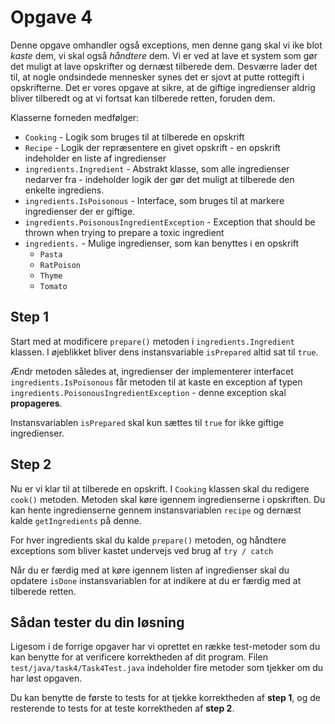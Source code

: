 # Opgave 4

Denne opgave omhandler også exceptions, men denne gang skal vi ike blot _kaste_ dem, vi skal også _håndtere_ dem.
Vi er ved at lave et system som gør det muligt at lave opskrifter og dernæst tilberede dem. Desværre lader det til, at nogle ondsindede mennesker synes det er sjovt at putte rottegift i opskrifterne. Det er vores opgave at sikre, at de giftige ingredienser aldrig bliver tilberedt og at vi fortsat kan tilberede retten, foruden dem.

Klasserne forneden medfølger:
- `Cooking` - Logik som bruges til at tilberede en opskrift
- `Recipe` - Logik der repræsentere en givet opskrift - en opskrift indeholder en liste af ingredienser
- `ingredients.Ingredient` - Abstrakt klasse, som alle ingredienser nedarver fra - indeholder logik der gør det muligt at tilberede den enkelte ingrediens.
- `ingredients.IsPoisonous` - Interface, som bruges til at markere ingredienser der er giftige.
- `ingredients.PoisonousIngredientException` - Exception that should be thrown when trying to prepare a toxic ingredient
- `ingredients.` - Mulige ingredienser, som kan benyttes i en opskrift
  - `Pasta`
  - `RatPoison`
  - `Thyme`
  - `Tomato`
  
## Step 1
Start med at modificere `prepare()` metoden i `ingredients.Ingredient` klassen. I øjeblikket bliver dens instansvariable `isPrepared` altid sat til `true`. 

Ændr metoden således at, ingredienser der implementerer interfacet `ingredients.IsPoisonous` får metoden til at kaste en exception af typen `ingredients.PoisonousIngredientException` - denne exception skal __propageres__. 

Instansvariablen `isPrepared` skal kun sættes til `true` for ikke giftige ingredienser.

## Step 2
Nu er vi klar til at tilberede en opskrift. I `Cooking` klassen skal du redigere `cook()` metoden. Metoden skal køre igennem ingredienserne i opskriften. Du kan hente ingredienserne gennem instansvariablen `recipe` og dernæst kalde `getIngredients` på denne. 

For hver ingredients skal du kalde `prepare()` metoden, og håndtere exceptions som bliver kastet undervejs ved brug af `try / catch`

Når du er færdig med at køre igennem listen af ingredienser skal du opdatere `isDone` instansvariablen for at indikere at du er færdig med at tilberede retten.

## Sådan tester du din løsning

Ligesom i de forrige opgaver har vi oprettet en række test-metoder som du kan benytte for at verificere korrektheden af dit program. Filen `test/java/task4/Task4Test.java` indeholder fire metoder som tjekker om du har løst opgaven.

Du kan benytte de første to tests for at tjekke korrektheden af __step 1__, og de resterende to tests for at teste korrektheden af __step 2__.